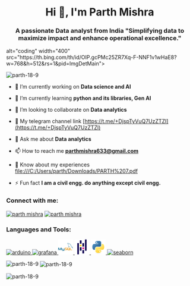 <h1 align="center">Hi 👋, I'm Parth Mishra</h1>
<h3 align="center">A passionate Data analyst from India "Simplifying data to maximize impact and enhance operational excellence."</h3>
<img align="right"> alt="coding" width="400" src="https://th.bing.com/th/id/OIP.gcPMc25ZR7Xq-F-NNF1v1wHaE8?w=768&h=512&rs=1&pid=ImgDetMain">
<p align="left"> <img src="https://komarev.com/ghpvc/?username=parth-18-9&label=Profile%20views&color=0e75b6&style=flat" alt="parth-18-9" /> </p>

- 🔭 I’m currently working on **Data science and AI**

- 🌱 I’m currently learning **python and its libraries, Gen AI**

- 👯 I’m looking to collaborate on **Data analytics**

- 📝 My telegram channel link [https://t.me/+DjspTyVuQ7UzZTZl](https://t.me/+DjspTyVuQ7UzZTZl)

- 💬 Ask me about **Data analytics**

- 📫 How to reach me **parthmishra633@gmail.com**

- 📄 Know about my experiences [file:///C:/Users/parth/Downloads/PARTH%207.pdf](file:///C:/Users/parth/Downloads/PARTH%207.pdf)

- ⚡ Fun fact **I am a civil engg. do anything except civil engg.**

<h3 align="left">Connect with me:</h3>
<p align="left">
<a href="https://linkedin.com/in/parth mishra" target="blank"><img align="center" src="https://raw.githubusercontent.com/rahuldkjain/github-profile-readme-generator/master/src/images/icons/Social/linked-in-alt.svg" alt="parth mishra" height="30" width="40" /></a>
<a href="https://kaggle.com/parth mishra" target="blank"><img align="center" src="https://raw.githubusercontent.com/rahuldkjain/github-profile-readme-generator/master/src/images/icons/Social/kaggle.svg" alt="parth mishra" height="30" width="40" /></a>
</p>

<h3 align="left">Languages and Tools:</h3>
<p align="left"> <a href="https://www.arduino.cc/" target="_blank" rel="noreferrer"> <img src="https://cdn.worldvectorlogo.com/logos/arduino-1.svg" alt="arduino" width="40" height="40"/> </a> <a href="https://grafana.com" target="_blank" rel="noreferrer"> <img src="https://www.vectorlogo.zone/logos/grafana/grafana-icon.svg" alt="grafana" width="40" height="40"/> </a> <a href="https://www.mysql.com/" target="_blank" rel="noreferrer"> <img src="https://raw.githubusercontent.com/devicons/devicon/master/icons/mysql/mysql-original-wordmark.svg" alt="mysql" width="40" height="40"/> </a> <a href="https://pandas.pydata.org/" target="_blank" rel="noreferrer"> <img src="https://raw.githubusercontent.com/devicons/devicon/2ae2a900d2f041da66e950e4d48052658d850630/icons/pandas/pandas-original.svg" alt="pandas" width="40" height="40"/> </a> <a href="https://www.python.org" target="_blank" rel="noreferrer"> <img src="https://raw.githubusercontent.com/devicons/devicon/master/icons/python/python-original.svg" alt="python" width="40" height="40"/> </a> <a href="https://seaborn.pydata.org/" target="_blank" rel="noreferrer"> <img src="https://seaborn.pydata.org/_images/logo-mark-lightbg.svg" alt="seaborn" width="40" height="40"/> </a> </p>

<p><img align="left" src="https://github-readme-stats.vercel.app/api/top-langs?username=parth-18-9&show_icons=true&locale=en&layout=compact" alt="parth-18-9" /></p>

<p>&nbsp;<img align="center" src="https://github-readme-stats.vercel.app/api?username=parth-18-9&show_icons=true&locale=en" alt="parth-18-9" /></p>

<p><img align="center" src="https://github-readme-streak-stats.herokuapp.com/?user=parth-18-9&" alt="parth-18-9" /></p>

